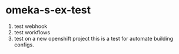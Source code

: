 # omeka-s-ex-test
1. test webhook
2. test workflows
3. test on a new openshift project
this is a test for automate building configs.

